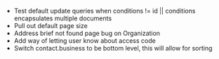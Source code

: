 * Test default update queries when conditions != id || conditions encapsulates multiple documents
* Pull out default page size
* Address brief not found page bug on Organization
* Add way of letting user know about access code
* Switch contact.business to be bottom level, this will allow for sorting